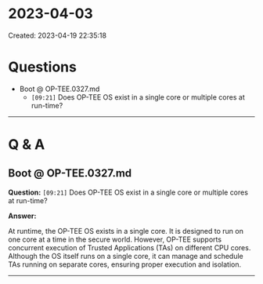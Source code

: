 # 2023-04-03
Created: 2023-04-19 22:35:18
# Questions
* Boot @ OP-TEE.0327.md
    * `[09:21]` Does OP-TEE OS exist in a single core or multiple cores at run-time?

---

# Q & A
## Boot @ OP-TEE.0327.md
**Question:** `[09:21]` Does OP-TEE OS exist in a single core or multiple cores at run-time?

**Answer:**

At runtime, the OP-TEE OS exists in a single core. It is designed to run on one core at a time in the secure world. However, OP-TEE supports concurrent execution of Trusted Applications (TAs) on different CPU cores. Although the OS itself runs on a single core, it can manage and schedule TAs running on separate cores, ensuring proper execution and isolation.

---

